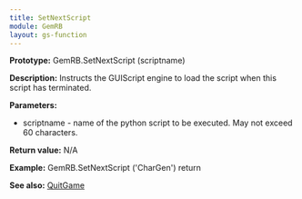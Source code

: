 ```yaml
---
title: SetNextScript
module: GemRB
layout: gs-function
---
```


**Prototype:** GemRB.SetNextScript (scriptname)

**Description:** Instructs the GUIScript engine to load the script when 
this script has terminated.

**Parameters:**
  * scriptname - name of the python script to be executed. May not exceed 60 characters.

**Return value:** N/A

**Example:**
    GemRB.SetNextScript ('CharGen')
    return

**See also:** [QuitGame](QuitGame.md)

